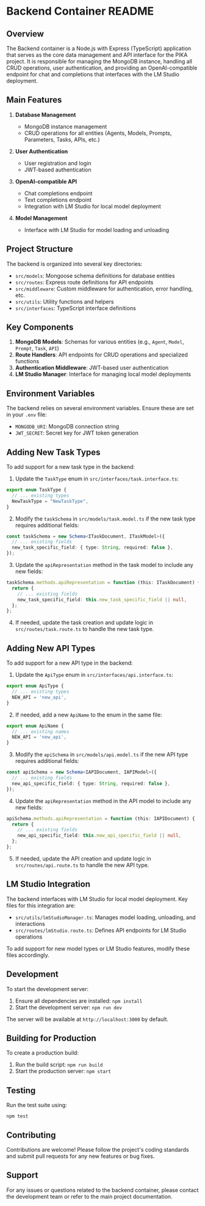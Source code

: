 # Backend Container README

## Overview

The Backend container is a Node.js with Express (TypeScript) application that serves as the core data management and API interface for the PIKA project. It is responsible for managing the MongoDB instance, handling all CRUD operations, user authentication, and providing an OpenAI-compatible endpoint for chat and completions that interfaces with the LM Studio deployment.

## Main Features

1. **Database Management**
   - MongoDB instance management
   - CRUD operations for all entities (Agents, Models, Prompts, Parameters, Tasks, APIs, etc.)

2. **User Authentication**
   - User registration and login
   - JWT-based authentication

3. **OpenAI-compatible API**
   - Chat completions endpoint
   - Text completions endpoint
   - Integration with LM Studio for local model deployment

4. **Model Management**
   - Interface with LM Studio for model loading and unloading

## Project Structure

The backend is organized into several key directories:

- `src/models`: Mongoose schema definitions for database entities
- `src/routes`: Express route definitions for API endpoints
- `src/middleware`: Custom middleware for authentication, error handling, etc.
- `src/utils`: Utility functions and helpers
- `src/interfaces`: TypeScript interface definitions

## Key Components

1. **MongoDB Models**: Schemas for various entities (e.g., `Agent`, `Model`, `Prompt`, `Task`, `API`)
2. **Route Handlers**: API endpoints for CRUD operations and specialized functions
3. **Authentication Middleware**: JWT-based user authentication
4. **LM Studio Manager**: Interface for managing local model deployments

## Environment Variables

The backend relies on several environment variables. Ensure these are set in your `.env` file:

- `MONGODB_URI`: MongoDB connection string
- `JWT_SECRET`: Secret key for JWT token generation

## Adding New Task Types

To add support for a new task type in the backend:

1. Update the `TaskType` enum in `src/interfaces/task.interface.ts`:

```typescript
export enum TaskType {
  // ... existing types
  NewTaskType = "NewTaskType",
}
```

2. Modify the `taskSchema` in `src/models/task.model.ts` if the new task type requires additional fields:

```typescript
const taskSchema = new Schema<ITaskDocument, ITaskModel>({
  // ... existing fields
  new_task_specific_field: { type: String, required: false },
});
```

3. Update the `apiRepresentation` method in the task model to include any new fields:

```typescript
taskSchema.methods.apiRepresentation = function (this: ITaskDocument) {
  return {
    // ... existing fields
    new_task_specific_field: this.new_task_specific_field || null,
  };
};
```

4. If needed, update the task creation and update logic in `src/routes/task.route.ts` to handle the new task type.

## Adding New API Types

To add support for a new API type in the backend:

1. Update the `ApiType` enum in `src/interfaces/api.interface.ts`:

```typescript
export enum ApiType {
  // ... existing types
  NEW_API = 'new_api',
}
```

2. If needed, add a new `ApiName` to the enum in the same file:

```typescript
export enum ApiName {
  // ... existing names
  NEW_API = 'new_api',
}
```

3. Modify the `apiSchema` in `src/models/api.model.ts` if the new API type requires additional fields:

```typescript
const apiSchema = new Schema<IAPIDocument, IAPIModel>({
  // ... existing fields
  new_api_specific_field: { type: String, required: false },
});
```

4. Update the `apiRepresentation` method in the API model to include any new fields:

```typescript
apiSchema.methods.apiRepresentation = function (this: IAPIDocument) {
  return {
    // ... existing fields
    new_api_specific_field: this.new_api_specific_field || null,
  };
};
```

5. If needed, update the API creation and update logic in `src/routes/api.route.ts` to handle the new API type.

## LM Studio Integration

The backend interfaces with LM Studio for local model deployment. Key files for this integration are:

- `src/utils/lmStudioManager.ts`: Manages model loading, unloading, and interactions
- `src/routes/lmStudio.route.ts`: Defines API endpoints for LM Studio operations

To add support for new model types or LM Studio features, modify these files accordingly.

## Development

To start the development server:

1. Ensure all dependencies are installed: `npm install`
2. Start the development server: `npm run dev`

The server will be available at `http://localhost:3000` by default.

## Building for Production

To create a production build:

1. Run the build script: `npm run build`
2. Start the production server: `npm start`

## Testing

Run the test suite using:

```
npm test
```

## Contributing

Contributions are welcome! Please follow the project's coding standards and submit pull requests for any new features or bug fixes.

## Support

For any issues or questions related to the backend container, please contact the development team or refer to the main project documentation.